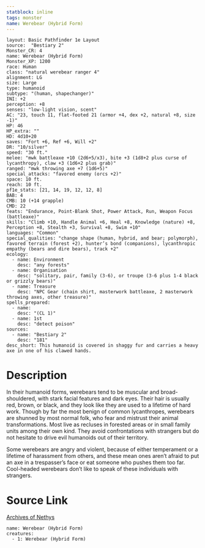 ```yaml
---
statblock: inline
tags: monster
name: Werebear (Hybrid Form)
---
```

```statblock
layout: Basic Pathfinder 1e Layout
source:  "Bestiary 2"
Monster_CR: 4
name: Werebear (Hybrid Form)
Monster_XP: 1200
race: Human
class: "natural werebear ranger 4"
alignment: LG
size: Large
type: humanoid
subtype: "(human, shapechanger)"
INI: +2
perception: +8
senses: "low-light vision, scent"
AC: "23, touch 11, flat-footed 21 (armor +4, dex +2, natural +8, size -1)"
HP: 46
HP_extra: ""
HD: 4d10+20
saves: "Fort +6, Ref +6, Will +2"
DR: "10/silver"
speed: "30 ft."
melee: "mwk battleaxe +10 (2d6+5/x3), bite +3 (1d8+2 plus curse of lycanthropy), claw +3 (1d6+2 plus grab)"
ranged: "mwk throwing axe +7 (1d6+5)"
special_attacks: "favored enemy (orcs +2)"
space: 10 ft.
reach: 10 ft.
pf1e_stats: [21, 14, 19, 12, 12, 8]
BAB: 4
CMB: 10 (+14 grapple)
CMD: 22
feats: "Endurance, Point-Blank Shot, Power Attack, Run, Weapon Focus (battleaxe)"
skills: "Climb +10, Handle Animal +6, Heal +8, Knowledge (nature) +8, Perception +8, Stealth +3, Survival +8, Swim +10"
languages: "Common"
special_qualities: "change shape (human, hybrid, and bear; polymorph), favored terrain (forest +2), hunter’s bond (companions), lycanthropic empathy (bears and dire bears), track +2"
ecology:
  - name: Environment
    desc: "any forests"
  - name: Organisation
    desc: "solitary, pair, family (3-6), or troupe (3-6 plus 1-4 black or grizzly bears)"
  - name: Treasure
    desc: "NPC Gear (chain shirt, masterwork battleaxe, 2 masterwork throwing axes, other treasure)"
spells_prepared:
  - name:
    desc: "(CL 1)"
  - name: 1st
    desc: "detect poison"
sources:
  - name: "Bestiary 2"
    desc: "181"
desc_short: This humanoid is covered in shaggy fur and carries a heavy axe in one of his clawed hands.
```
# Description
In their humanoid forms, werebears tend to be muscular and broad-shouldered, with stark facial features and dark eyes. Their hair is usually red, brown, or black, and they look like they are used to a lifetime of hard work. Though by far the most benign of common lycanthropes, werebears are shunned by most normal folk, who fear and mistrust their animal transformations. Most live as recluses in forested areas or in small family units among their own kind. They avoid confrontations with strangers but do not hesitate to drive evil humanoids out of their territory.

Some werebears are angry and violent, because of either temperament or a lifetime of harassment from others, and these mean ones aren’t afraid to put an axe in a trespasser’s face or eat someone who pushes them too far. Cool-headed werebears don’t like to speak of these individuals with strangers.
# Source Link
[Archives of Nethys](https://aonprd.com/MonsterDisplay.aspx?ItemName=Werebear%20(Hybrid%20Form))
```encounter-table
name: Werebear (Hybrid Form)
creatures:
  - 1: Werebear (Hybrid Form)
```
